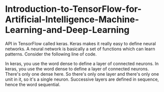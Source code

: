 # Introduction-to-TensorFlow-for-Artificial-Intelligence-Machine-Learning-and-Deep-Learning

API in TensorFlow called keras. Keras makes it really easy to define neural networks. A neural
network is basically a set of functions which can learn patterns. Consider the following line of
code.

In keras, you use the word dense to define a layer of connected neurons. In keras, you use the
word dense to define a layer of connected neurons. There's only one dense here. So there's only
one layer and there's only one unit in it, so it's a single neuron. Successive layers are defined
in sequence, hence the word sequential.





